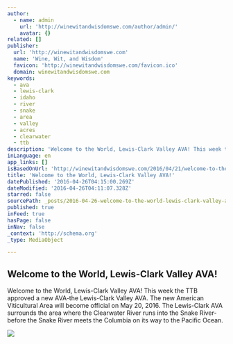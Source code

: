 ```yaml
---
author:
  - name: admin
    url: 'http://winewitandwisdomswe.com/author/admin/'
    avatar: {}
related: []
publisher:
  url: 'http://winewitandwisdomswe.com'
  name: 'Wine, Wit, and Wisdom'
  favicon: 'http://winewitandwisdomswe.com/favicon.ico'
  domain: winewitandwisdomswe.com
keywords:
  - ava
  - lewis-clark
  - idaho
  - river
  - snake
  - area
  - valley
  - acres
  - clearwater
  - ttb
description: 'Welcome to the World, Lewis-Clark Valley AVA! This week the TTB approved a new AVA-the Lewis-Clark Valley AVA. The new American Viticultural Area will become official on May 20, 2016. The Lewis-Clark AVA surrounds the area where the Clearwater River runs into the Snake River-before the Snake River meets the Columbia on its way to the Pacific Ocean.'
inLanguage: en
app_links: []
isBasedOnUrl: 'http://winewitandwisdomswe.com/2016/04/21/welcome-to-the-world-lewis-clark-valley-ava/'
title: 'Welcome to the World, Lewis-Clark Valley AVA!'
datePublished: '2016-04-26T04:15:00.269Z'
dateModified: '2016-04-26T04:11:07.328Z'
starred: false
sourcePath: _posts/2016-04-26-welcome-to-the-world-lewis-clark-valley-ava.md
published: true
inFeed: true
hasPage: false
inNav: false
_context: 'http://schema.org'
_type: MediaObject

---
```

<article style=""><h1>Welcome to the World, Lewis-Clark Valley AVA!</h1><p>Welcome to the World, Lewis-Clark Valley AVA! This week the TTB approved a new AVA-the Lewis-Clark Valley AVA. The new American Viticultural Area will become official on May 20, 2016. The Lewis-Clark AVA surrounds the area where the Clearwater River runs into the Snake River-before the Snake River meets the Columbia on its way to the Pacific Ocean.</p><img src="http://winewitandwisdomswe.com/wp-content/uploads/2016/04/Lewis-Clark-1024x580.png" /></article>